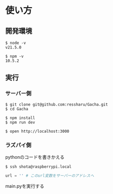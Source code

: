 # 使い方

## 開発環境
```
$ node -v
v21.5.0

$ npm -v
10.5.2
```

## 実行

### サーバー側

```
$ git clone git@github.com:ressharu/Gacha.git
$ cd Gacha

$ npm install
$ npm run dev
```

```
$ open http://localhost:3000
```

### ラズパイ側

pythonのコードを書きかえる

```
$ ssh shota@raspberrypi.local
```

```python:~/main.py
url = '' # このurl変数をサーバーのアドレスへ
```

main.pyを実行する